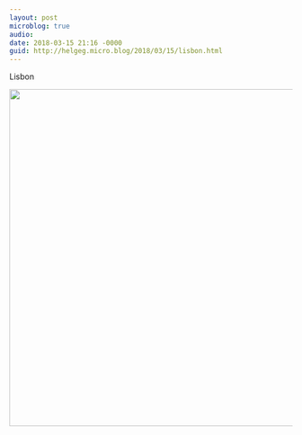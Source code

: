 ```yaml
---
layout: post
microblog: true
audio: 
date: 2018-03-15 21:16 -0000
guid: http://helgeg.micro.blog/2018/03/15/lisbon.html
---
```

Lisbon

<img src="http://microblog.helgegudmundsen.com/uploads/2018/12c934d580.jpg" width="600" height="600" />
